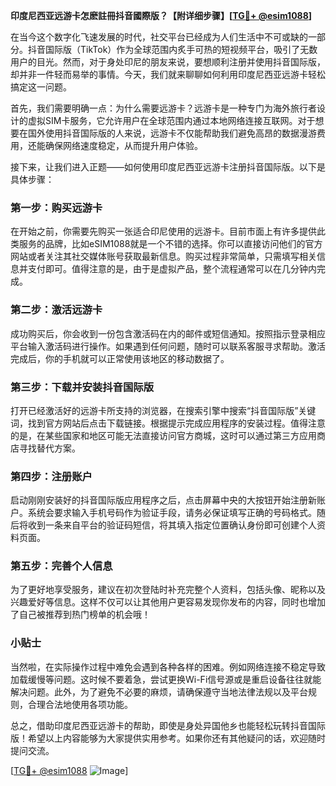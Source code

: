 **印度尼西亚远游卡怎麽註冊抖音國際版？【附详细步骤】[[TG💪+ @esim1088](https://t.me/s/esim1088)]**

在当今这个数字化飞速发展的时代，社交平台已经成为人们生活中不可或缺的一部分。抖音国际版（TikTok）作为全球范围内炙手可热的短视频平台，吸引了无数用户的目光。然而，对于身处印尼的朋友来说，要想顺利注册并使用抖音国际版，却并非一件轻而易举的事情。今天，我们就来聊聊如何利用印度尼西亚远游卡轻松搞定这一问题。

首先，我们需要明确一点：为什么需要远游卡？远游卡是一种专门为海外旅行者设计的虚拟SIM卡服务，它允许用户在全球范围内通过本地网络连接互联网。对于想要在国外使用抖音国际版的人来说，远游卡不仅能帮助我们避免高昂的数据漫游费用，还能确保网络速度稳定，从而提升用户体验。

接下来，让我们进入正题——如何使用印度尼西亚远游卡注册抖音国际版。以下是具体步骤：

### 第一步：购买远游卡

在开始之前，你需要先购买一张适合印尼使用的远游卡。目前市面上有许多提供此类服务的品牌，比如eSIM1088就是一个不错的选择。你可以直接访问他们的官方网站或者关注其社交媒体账号获取最新信息。购买过程非常简单，只需填写相关信息并支付即可。值得注意的是，由于是虚拟产品，整个流程通常可以在几分钟内完成。

### 第二步：激活远游卡

成功购买后，你会收到一份包含激活码在内的邮件或短信通知。按照指示登录相应平台输入激活码进行操作。如果遇到任何问题，随时可以联系客服寻求帮助。激活完成后，你的手机就可以正常使用该地区的移动数据了。

### 第三步：下载并安装抖音国际版

打开已经激活好的远游卡所支持的浏览器，在搜索引擎中搜索“抖音国际版”关键词，找到官方网站后点击下载链接。根据提示完成应用程序的安装过程。值得注意的是，在某些国家和地区可能无法直接访问官方商城，这时可以通过第三方应用商店寻找替代方案。

### 第四步：注册账户

启动刚刚安装好的抖音国际版应用程序之后，点击屏幕中央的大按钮开始注册新账户。系统会要求输入手机号码作为验证手段，请务必保证填写正确的号码格式。随后将收到一条来自平台的验证码短信，将其填入指定位置确认身份即可创建个人资料页面。

### 第五步：完善个人信息

为了更好地享受服务，建议在初次登陆时补充完整个人资料，包括头像、昵称以及兴趣爱好等信息。这样不仅可以让其他用户更容易发现你发布的内容，同时也增加了自己被推荐到热门榜单的机会哦！

### 小贴士

当然啦，在实际操作过程中难免会遇到各种各样的困难。例如网络连接不稳定导致加载缓慢等问题。这时候不要着急，尝试更换Wi-Fi信号源或是重启设备往往就能解决问题。此外，为了避免不必要的麻烦，请确保遵守当地法律法规以及平台规则，合理合法地使用各项功能。

总之，借助印度尼西亚远游卡的帮助，即使是身处异国他乡也能轻松玩转抖音国际版！希望以上内容能够为大家提供实用参考。如果你还有其他疑问的话，欢迎随时提问交流。

[[TG💪+ @esim1088](https://t.me/s/esim1088) ![Image](https://i.postimg.cc/4NQfJmqS/Snipaste-2025-05-13-00-14-12.png)]